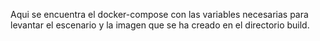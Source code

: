 Aqui se encuentra el docker-compose con las variables necesarias para levantar el escenario y la imagen que se ha creado en el directorio build.
